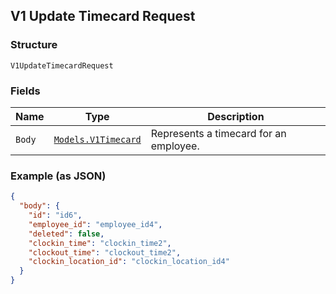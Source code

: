 ## V1 Update Timecard Request

### Structure

`V1UpdateTimecardRequest`

### Fields

| Name | Type | Description |
|  --- | --- | --- |
| `Body` | [`Models.V1Timecard`](/doc/models/v1-timecard.md) | Represents a timecard for an employee. |

### Example (as JSON)

```json
{
  "body": {
    "id": "id6",
    "employee_id": "employee_id4",
    "deleted": false,
    "clockin_time": "clockin_time2",
    "clockout_time": "clockout_time2",
    "clockin_location_id": "clockin_location_id4"
  }
}
```

